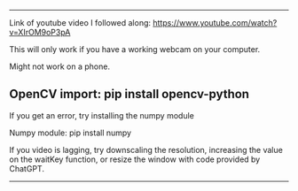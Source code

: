 ----------------------------------------------------------------------------------------------------------------------------------------------------------

Link of youtube video I followed along: https://www.youtube.com/watch?v=XIrOM9oP3pA

This will only work if you have a working webcam on your computer.

Might not work on a phone.

OpenCV import: pip install opencv-python
----------------------------------------

If you get an error, try installing the numpy module

Numpy module: pip install numpy

If you video is lagging, try downscaling the resolution, increasing the value on the waitKey function, or resize the window with code provided by ChatGPT.

----------------------------------------------------------------------------------------------------------------------------------------------------------
